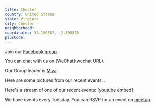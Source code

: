 ```yaml
---
title: Chester
country: United States
state: Virginia
city: Chester
neighborhood: 
coordinates: 53.190887, -2.890895
plusCode:
---
```

Join our [Facebook group](https://www.facebook.com/groups/free.code.camp.chester.va).

You can chat with us on [WeChat](wechat URL).

Our Group leader is [Miya](freecodecamp.org/miya)

Here are some pictures from our recent events:
![]().

Here's a stream of one of our recent events:
[youtube embed]

We have events every Tuesday. You can RSVP for an event on [meetup](meetupurl).
